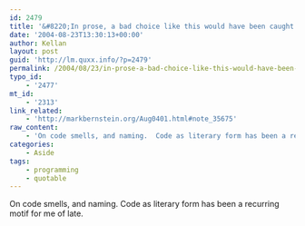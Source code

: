 ```yaml
---
id: 2479
title: '&#8220;In prose, a bad choice like this would have been caught by my editor, or it would by now be way back in the rear view mirror.&#8221;'
date: '2004-08-23T13:30:13+00:00'
author: Kellan
layout: post
guid: 'http://lm.quxx.info/?p=2479'
permalink: /2004/08/23/in-prose-a-bad-choice-like-this-would-have-been-caught-by-my-editor-or-it-would-by-now-be-way-back-in-the-rear-view-mirror/
typo_id:
    - '2477'
mt_id:
    - '2313'
link_related:
    - 'http://markbernstein.org/Aug0401.html#note_35675'
raw_content:
    - 'On code smells, and naming.  Code as literary form has been a recurring motif for me of late.'
categories:
    - Aside
tags:
    - programming
    - quotable
---
```


On code smells, and naming. Code as literary form has been a recurring motif for me of late.